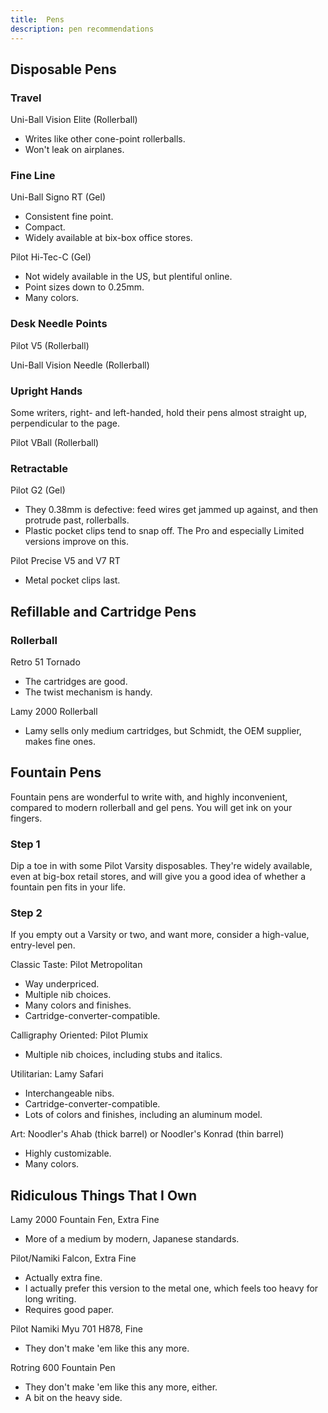 ```yaml
---
title:  Pens
description: pen recommendations
---
```


## Disposable Pens

### Travel

Uni-Ball Vision Elite (Rollerball)

- Writes like other cone-point rollerballs.
- Won't leak on airplanes.

### Fine Line

Uni-Ball Signo RT (Gel)

- Consistent fine point.
- Compact.
- Widely available at bix-box office stores.

Pilot Hi-Tec-C (Gel)

- Not widely available in the US, but plentiful online.
- Point sizes down to 0.25mm.
- Many colors.

### Desk Needle Points

Pilot V5 (Rollerball)

Uni-Ball Vision Needle (Rollerball)

### Upright Hands

Some writers, right- and left-handed, hold their pens almost straight up, perpendicular to the page.

Pilot VBall (Rollerball)

### Retractable

Pilot G2 (Gel)

- They 0.38mm is defective: feed wires get jammed up against, and then protrude past, rollerballs.
- Plastic pocket clips tend to snap off.  The Pro and especially Limited versions improve on this.

Pilot Precise V5 and V7 RT

- Metal pocket clips last.

## Refillable and Cartridge Pens

### Rollerball

Retro 51 Tornado

- The cartridges are good.
- The twist mechanism is handy.

Lamy 2000 Rollerball

- Lamy sells only medium cartridges, but Schmidt, the OEM supplier, makes fine ones.

## Fountain Pens

Fountain pens are wonderful to write with, and highly inconvenient, compared to modern rollerball and gel pens.  You will get ink on your fingers.

### Step 1

Dip a toe in with some Pilot Varsity disposables.  They're widely available, even at big-box retail stores, and will give you a good idea of whether a fountain pen fits in your life.

### Step 2

If you empty out a Varsity or two, and want more, consider a high-value, entry-level pen.

Classic Taste: Pilot Metropolitan

- Way underpriced.
- Multiple nib choices.
- Many colors and finishes.
- Cartridge-converter-compatible.

Calligraphy Oriented: Pilot Plumix

- Multiple nib choices, including stubs and italics.

Utilitarian: Lamy Safari

- Interchangeable nibs.
- Cartridge-converter-compatible.
- Lots of colors and finishes, including an aluminum model.

Art: Noodler's Ahab (thick barrel) or Noodler's Konrad (thin barrel)

- Highly customizable.
- Many colors.

## Ridiculous Things That I Own

Lamy 2000 Fountain Fen, Extra Fine
- More of a medium by modern, Japanese standards.

Pilot/Namiki Falcon, Extra Fine
- Actually extra fine.
- I actually prefer this version to the metal one, which feels too heavy for long writing.
- Requires good paper.

Pilot Namiki Myu 701 H878, Fine
- They don't make 'em like this any more.

Rotring 600 Fountain Pen
- They don't make 'em like this any more, either.
- A bit on the heavy side.
